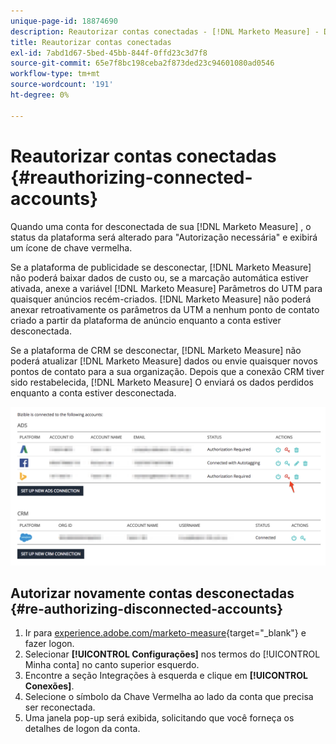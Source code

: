 ```yaml
---
unique-page-id: 18874690
description: Reautorizar contas conectadas - [!DNL Marketo Measure] - Documentação do produto
title: Reautorizar contas conectadas
exl-id: 7abd1d67-5bed-45bb-844f-0ffd23c3d7f8
source-git-commit: 65e7f8bc198ceba2f873ded23c94601080ad0546
workflow-type: tm+mt
source-wordcount: '191'
ht-degree: 0%

---
```


# Reautorizar contas conectadas {#reauthorizing-connected-accounts}

Quando uma conta for desconectada de sua [!DNL Marketo Measure] , o status da plataforma será alterado para &quot;Autorização necessária&quot; e exibirá um ícone de chave vermelha.

Se a plataforma de publicidade se desconectar, [!DNL Marketo Measure] não poderá baixar dados de custo ou, se a marcação automática estiver ativada, anexe a variável [!DNL Marketo Measure] Parâmetros do UTM para quaisquer anúncios recém-criados. [!DNL Marketo Measure] não poderá anexar retroativamente os parâmetros da UTM a nenhum ponto de contato criado a partir da plataforma de anúncio enquanto a conta estiver desconectada.

Se a plataforma de CRM se desconectar, [!DNL Marketo Measure] não poderá atualizar [!DNL Marketo Measure] dados ou envie quaisquer novos pontos de contato para a sua organização. Depois que a conexão CRM tiver sido restabelecida, [!DNL Marketo Measure] O enviará os dados perdidos enquanto a conta estiver desconectada.

![](assets/1-1.png)

## Autorizar novamente contas desconectadas {#re-authorizing-disconnected-accounts}

1. Ir para [experience.adobe.com/marketo-measure](https://experience.adobe.com/marketo-measure){target=&quot;_blank&quot;} e fazer logon.
1. Selecionar **[!UICONTROL Configurações]** nos termos do [!UICONTROL Minha conta] no canto superior esquerdo.
1. Encontre a seção Integrações à esquerda e clique em **[!UICONTROL Conexões]**.
1. Selecione o símbolo da Chave Vermelha ao lado da conta que precisa ser reconectada.
1. Uma janela pop-up será exibida, solicitando que você forneça os detalhes de logon da conta.
